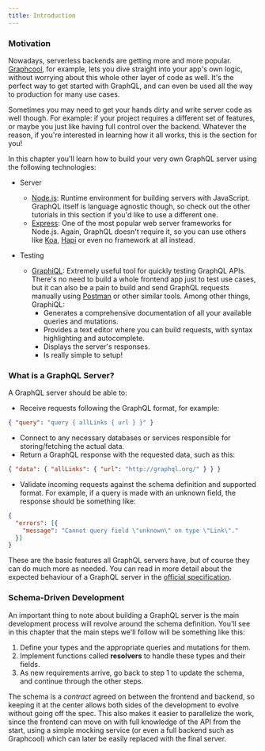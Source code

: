 ```yaml
---
title: Introduction
---
```


### Motivation

Nowadays, serverless backends are getting more and more popular.  [Graphcool](https://www.graph.cool/), for example, lets you dive straight into your app's own logic, without worrying about this whole other layer of code as well. It's the perfect way to get started with GraphQL, and can even be used all the way to production for many use cases.

Sometimes you may need to get your hands dirty and write server code as well though. For example: if your project requires a different set of features, or maybe you just like having full control over the backend. Whatever the reason, if you're interested in learning how it all works, this is the section for you!

In this chapter you'll learn how to build your very own GraphQL server using the following technologies:

* Server

    * [Node.js](https://nodejs.org/en/): Runtime environment for building servers with JavaScript. GraphQL itself is language agnostic though, so check out the other tutorials in this section if you'd like to use a different one.
    * [Express](https://expressjs.com/): One of the most popular web server frameworks for Node.js. Again, GraphQL doesn't require it, so you can use others like [Koa](http://koajs.com/), [Hapi](https://hapijs.com/) or even no framework at all instead.
* Testing
    * [GraphiQL](https://github.com/graphql/graphiql): Extremely useful tool for quickly testing GraphQL APIs. There's no need to build a whole frontend app just to test use cases, but it can also be a pain to build and send GraphQL requests manually using [Postman](https://www.getpostman.com/) or other similar tools. Among other things, GraphiQL:
        * Generates a comprehensive documentation of all your available queries and mutations.
        * Provides a text editor where you can build requests, with syntax highlighting and autocomplete.
        * Displays the server's responses.
        * Is really simple to setup!

### What is a GraphQL Server?

A GraphQL server should be able to:

* Receive requests following the GraphQL format, for example:

```json
{ "query": "query { allLinks { url } }" }
```

* Connect to any necessary databases or services responsible for storing/fetching the actual data.
* Return a GraphQL response with the requested data, such as this:

```json
{ "data": { "allLinks": { "url": "http://graphql.org/" } } }
```

* Validate incoming requests against the schema definition and supported format. For example, if a query is made with an unknown field, the response should be something like:

```json
{
  "errors": [{
    "message": "Cannot query field \"unknown\" on type \"Link\"."
  }]
}
```

These are the basic features all GraphQL servers have, but of course they can do much more as needed. You can read in more detail about the expected behaviour of a GraphQL server in the [official specification](https://facebook.github.io/graphql/).

### Schema-Driven Development

An important thing to note about building a GraphQL server is the main development process will revolve around the schema definition. You'll see in this chapter that the main steps we'll follow will be something like this:

1. Define your types and the appropriate queries and mutations for them.
2. Implement functions called **resolvers** to handle these types and their fields.
3. As new requirements arrive, go back to step 1 to update the schema, and continue through the other steps.

The schema is a *contract* agreed on between the frontend and backend, so keeping it at the center allows both sides of the development to evolve without going off the spec. This also makes it easier to parallelize the work, since the frontend can move on with full knowledge of the API from the start, using a simple mocking service (or even a full backend such as Graphcool) which can later be easily replaced with the final server.
